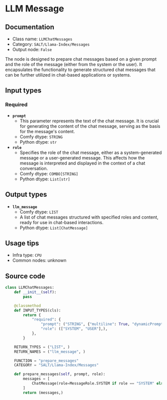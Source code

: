 # LLM Message
## Documentation
- Class name: `LLMChatMessages`
- Category: `SALT/Llama-Index/Messages`
- Output node: `False`

The node is designed to prepare chat messages based on a given prompt and the role of the message (either from the system or the user). It encapsulates the functionality to generate structured chat messages that can be further utilized in chat-based applications or systems.
## Input types
### Required
- **`prompt`**
    - This parameter represents the text of the chat message. It is crucial for generating the content of the chat message, serving as the basis for the message's content.
    - Comfy dtype: `STRING`
    - Python dtype: `str`
- **`role`**
    - Specifies the role of the chat message, either as a system-generated message or a user-generated message. This affects how the message is interpreted and displayed in the context of a chat conversation.
    - Comfy dtype: `COMBO[STRING]`
    - Python dtype: `List[str]`
## Output types
- **`llm_message`**
    - Comfy dtype: `LIST`
    - A list of chat messages structured with specified roles and content, ready for use in chat-based interactions.
    - Python dtype: `List[ChatMessage]`
## Usage tips
- Infra type: `CPU`
- Common nodes: unknown


## Source code
```python
class LLMChatMessages:
    def __init__(self):
        pass

    @classmethod
    def INPUT_TYPES(cls):
        return {
            "required": {
                "prompt": ("STRING", {"multiline": True, "dynamicPrompts": False, "default": "prompt"}),
                "role": (["SYSTEM", "USER"],),
            },
        }

    RETURN_TYPES = ("LIST", )
    RETURN_NAMES = ("llm_message", )

    FUNCTION = "prepare_messages"
    CATEGORY = "SALT/Llama-Index/Messages"

    def prepare_messages(self, prompt, role):
        messages = [
            ChatMessage(role=MessageRole.SYSTEM if role == "SYSTEM" else MessageRole.USER, content=prompt ),
        ]
        return (messages,)

```
